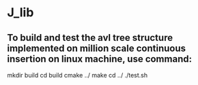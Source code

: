 # J_lib

## To build and test the avl tree structure implemented on million scale continuous insertion on linux machine, use command:
mkdir build
cd build
cmake ../
make 
cd ../
./test.sh
